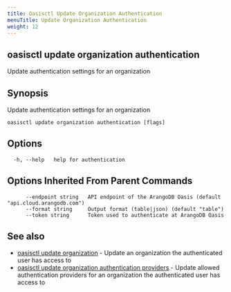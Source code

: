 ```yaml
---
title: Oasisctl Update Organization Authentication
menuTitle: Update Organization Authentication
weight: 12
---
```

## oasisctl update organization authentication

Update authentication settings for an organization

## Synopsis
Update authentication settings for an organization

```
oasisctl update organization authentication [flags]
```

## Options
```
  -h, --help   help for authentication
```

## Options Inherited From Parent Commands
```
      --endpoint string   API endpoint of the ArangoDB Oasis (default "api.cloud.arangodb.com")
      --format string     Output format (table|json) (default "table")
      --token string      Token used to authenticate at ArangoDB Oasis
```

## See also
* [oasisctl update organization](update-organization.md)	 - Update an organization the authenticated user has access to
* [oasisctl update organization authentication providers](update-organization-authentication-providers.md)	 - Update allowed authentication providers for an organization the authenticated user has access to

